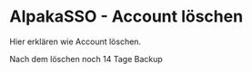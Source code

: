 AlpakaSSO - Account löschen
===

Hier erklären wie Account löschen.

Nach dem löschen noch 14 Tage Backup